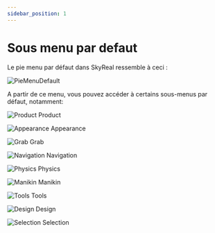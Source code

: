 ```yaml
---
sidebar_position: 1
---
```


# Sous menu par defaut

Le pie menu par défaut dans SkyReal ressemble à ceci :

![PieMenuDefault](/img/manuel-vr-user/vrinterface/piemenu/piemenuDefault.png)

A partir de ce menu, vous pouvez accéder à certains sous-menus par défaut, notamment:

![Product](/img/manuel-vr-user/manip-pc/icons/product.png) Product

![Appearance](/img/manuel-vr-user/manip-pc/icons/appearance.png) Appearance

![Grab](/img/manuel-vr-user/manip-pc/icons/grab.png) Grab

![Navigation](/img/manuel-vr-user/manip-pc/icons/navigation.png) Navigation

![Physics](/img/manuel-vr-user/manip-pc/icons/physic.png) Physics

![Manikin](/img/manuel-vr-user/manip-pc/icons/human.png) Manikin

![Tools](/img/manuel-vr-user/manip-pc/icons/tools.png) Tools

![Design](/img/manuel-vr-user/manip-pc/icons/design.png) Design

![Selection](/img/manuel-vr-user/manip-pc/icons/select.png) Selection
